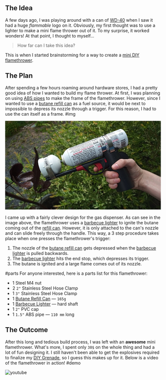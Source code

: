 ## The Idea

A few days ago, I was playing around with a can of [WD-40](https://www.wd40.com/) when I saw it had a huge _flammable_ logo on it. Obviously, my first thought was to use a lighter to make a mini flame thrower out of it. To my surprise, it worked wonders! At that point, I thought to myself...

> How far can I take this idea?

This is when I started brainstorming for a way to create a [mini DIY flamethrower](.).

## The Plan

After spending a few hours roaming around hardware stores, I had a pretty good idea of how I wanted to build my flame thrower. At first, I was planning on using [ABS pipes](https://www.google.com/search?q=abs+pipe&source=lnms&tbm=isch&sa=X) to make the frame of the flamethrower. However, since I wanted to use a [butane refill can](https://www.google.com/search?q=butane+refill+can&tbm=isch&sa=X) as a fuel source, it would be next to impossible to depress its nozzle through a trigger. For this reason, I had to use the can itself as a frame.
#img

![image of the flame thrower](./index.jpg)

I came up with a fairly clever design for the gas dispenser. As can see in the image above, the flamethrower uses a [barbecue lighter](https://www.google.com/search?q=barbecue+lighter&&source=lnms&tbm=isch&sa=X) to ignite the butane coming out of the [refill can](https://www.google.com/search?q=butane+refill+can&tbm=isch&sa=X). However, it is only attached to the can's nozzle and can slide freely through the handle. This way, a 3 step procedure takes place when one presses the flamethrower's trigger:

1. The nozzle of the [butane refill can](https://www.google.com/search?q=butane+refill+can&tbm=isch&sa=X) gets depressed when the [barbecue lighter](https://www.google.com/search?q=barbecue+lighter&&source=lnms&tbm=isch&sa=X) is pulled backwards.
2. The [barbecue lighter](https://www.google.com/search?q=barbecue+lighter&&source=lnms&tbm=isch&sa=X) hits the end stop, which depresses its trigger.
3. The butane is ignited and a large flame comes out of its nozzle.

#parts
For anyone interested, here is a parts list for this flamethrower:

- 1 Steel M4 nut
- 2 `2"` Stainless Steel Hose Clamp
- 1 `3"` Stainless Steel Hose Clamp
- 1 [Butane Refill Can](https://www.amazon.ca/Ronson-Multi-Fill-Butane-165-Gram/dp/B00QL5DW3A/) &mdash; `165g`
- 1 [Barbecue Lighter](https://www.homedepot.ca/product/grillpro-mini-barbecue-and-utility-lighters-3-pack-/1000724000) &mdash; hard shaft
- 1 `2"` PVC cap
- 1 `1.5"` ABS pipe &mdash; `110 mm` long

## The Outcome

After this long and tedious build process, I was left with an **awesome** mini flamethrower. What's more, I spent only `30$` on the whole thing and had a lot of fun designing it. I still haven't been able to get the explosives required to finalize my [DIY Grenade](../DIY-Grenade/), so I guess this makes up for it. Below is a video of the flamethrower in action!
#demo

![youtube](https://www.youtube.com/embed/JaKBsS16rn8)
